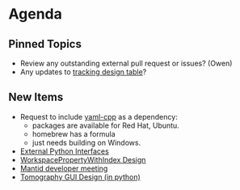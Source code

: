 Agenda
======

Pinned Topics
-------------
* Review any outstanding external pull request or issues? (Owen)
* Any updates to [tracking design table](https://github.com/mantidproject/documents/blob/master/Project-Management/TechnicalSteeringCommittee/reports/TSC-TrackingDesignProposals.md)?

New Items
---------
- Request to include [yaml-cpp](https://github.com/jbeder/yaml-cpp) as a dependency:
  * packages are available for Red Hat, Ubuntu.
  * homebrew has a formula
  * just needs building on Windows.
- [External Python Interfaces](https://github.com/mantidproject/documents/pull/40)
- [WorkspacePropertyWithIndex Design](https://github.com/mantidproject/documents/pull/42)
- [Mantid developer meeting](https://www.mantidproject.org/Category:Workshop2017)
- [Tomography GUI Design (in python)](https://github.com/mantidproject/documents/pull/43)
